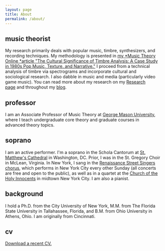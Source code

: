 ```yaml
---
layout: page
title: About
permalink: /about/
---
```


## music theorist

My research primarily deals with popular music, timbre, synthesizers, and recording techniques. My methodology is presented in [my *Music Theory Online *article "The Cultural Significance of Timbre Analysis: A Case Study in 1980s Pop Music, Texture, and Narrative."](https://www.mtosmt.org/issues/mto.20.26.3/mto.20.26.3.lavengood.php) I proceed from a technical analysis of timbre via spectrograms and incorporate cultural and sociological research. I also dabble in music and media (particularly video game music). You can read more about my research on my [Research page](https://meganlavengood.com/research/) and throughout my [blog](https://meganlavengood.com/).

## professor

I am an Associate Professor of Music Theory at [George Mason University](http://music.gmu.edu/), where I teach undergraduate core theory and graduate courses in advanced theory topics.

## soprano

I am an active performer. I'm a soprano in the Schola Cantorum at [St. Matthew's Cathedral](https://www.stmatthewscathedral.org/) in Washington, DC. Prior, I was in the St. Gregory Choir in McLean, Virginia. In New York, I sang in the [Renaissance Street Singers chorus](http://www.streetsingers.org/), which performs in New York City every other Sunday (all concerts are free and open to the public), as well as in a quartet at the [Church of the Holy Innocents](http://www.innocents.com/) in midtown New York City. I am also a pianist.

## background

I hold a Ph.D. from the City University of New York, M.M. from The Florida State University in Tallahassee, Florida, and B.M. from Ohio University in Athens, Ohio. I am originally from Cincinnati.

## cv

[Download a recent CV.](https://gmuedu-my.sharepoint.com/:b:/g/personal/mlavengo_gmu_edu/EcmIENUAPJtGpeBPR4wqa7EBnTi4zM8inxNI-nRy6bVGOA?e=8B1Kt4)
